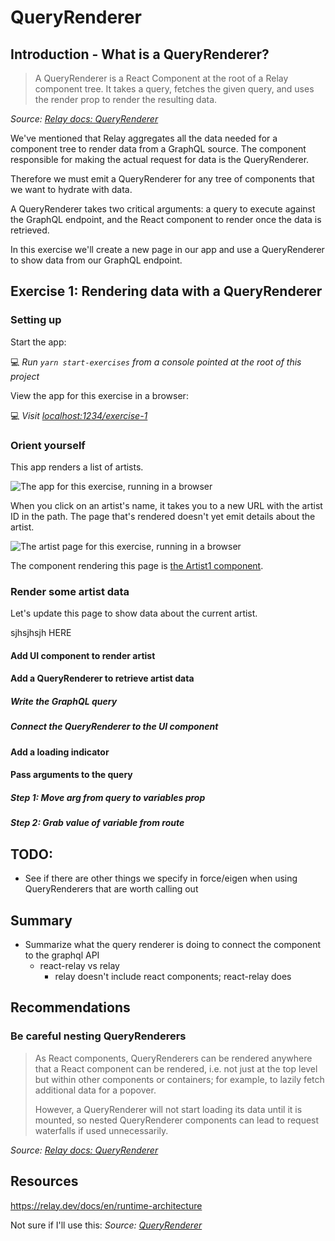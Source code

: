 # QueryRenderer

## Introduction - What is a QueryRenderer?

> A QueryRenderer is a React Component at the root of a Relay component tree. It takes a query, fetches the given query, and uses the render prop to render the resulting data.

_Source: [Relay docs: QueryRenderer](https://relay.dev/docs/en/query-renderer)_

We've mentioned that Relay aggregates all the data needed for a component tree to render data from a GraphQL source. The component responsible for making the actual request for data is the QueryRenderer.

Therefore we must emit a QueryRenderer for any tree of components that we want to hydrate with data.

A QueryRenderer takes two critical arguments: a query to execute against the GraphQL endpoint, and the React component to render once the data is retrieved.

In this exercise we'll create a new page in our app and use a QueryRenderer to show data from our GraphQL endpoint.

## Exercise 1: Rendering data with a QueryRenderer

### Setting up

Start the app:

💻 _Run `yarn start-exercises` from a console pointed at the root of this project_

View the app for this exercise in a browser:

💻 _Visit [localhost:1234/exercise-1](http://localhost:1234/exercise-1)_

### Orient yourself

This app renders a list of artists.

![The app for this exercise, running in a browser](TODO)

When you click on an artist's name, it takes you to a new URL with the artist ID in the path. The page that's rendered doesn't yet emit details about the artist. 

![The artist page for this exercise, running in a browser](TODO)

The component rendering this page is [the Artist1 component](./Artist1.tsx). 

### Render some artist data

Let's update this page to show data about the current artist. 

sjhsjhsjh HERE

#### Add UI component to render artist

#### Add a QueryRenderer to retrieve artist data

##### Write the GraphQL query

##### Connect the QueryRenderer to the UI component

#### Add a loading indicator

#### Pass arguments to the query

##### Step 1: Move arg from query to variables prop

##### Step 2: Grab value of variable from route 

## TODO:

- See if there are other things we specify in force/eigen when using QueryRenderers that are worth calling out

## Summary

- Summarize what the query renderer is doing to connect the component to the graphql API
  - react-relay vs relay
    - relay doesn't include react components; react-relay does

## Recommendations

### Be careful nesting QueryRenderers

> As React components, QueryRenderers can be rendered anywhere that a React component can be rendered, i.e. not just at the top level but within other components or containers; for example, to lazily fetch additional data for a popover.
> 
> However, a QueryRenderer will not start loading its data until it is mounted, so nested QueryRenderer components can lead to request waterfalls if used unnecessarily.

_Source: [Relay docs: QueryRenderer](https://relay.dev/docs/en/query-renderer)_

## Resources

https://relay.dev/docs/en/runtime-architecture

Not sure if I'll use this: 
_Source: [QueryRenderer](https://relay.dev/docs/en/query-renderer)_